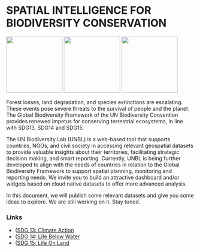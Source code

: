 # SPATIAL INTELLIGENCE FOR BIODIVERSITY CONSERVATION

<img src="https://github.com/unepwcmc/unbl-cloudnativehacks/assets/141819111/b5e2ba08-7521-4d4e-892b-c43e1ab001bc" height="150"/>
     <img src="https://github.com/unepwcmc/unbl-cloudnativehacks/assets/141819111/d75e61e2-b26f-4c9a-981c-cc1f865081c8" height="150"/>
     <img src="https://github.com/unepwcmc/unbl-cloudnativehacks/assets/141819111/caa96421-9c25-4af0-87e2-2df107d5c127" height="150"/>

Forest losses, land degradation, and species extinctions are escalating. These events pose severe threats to the survival of people and the planet. The Global Biodiversity Framework of the UN Biodiversity Convention provides renewed impetus for conserving terrestrial ecosystems, in line with SDG13, SDG14 and SDG15. 
  
The UN Biodiversity Lab (UNBL) is a web-based tool that supports countries, NGOs, and civil society in accessing relevant geospatial datasets to provide valuable insights about their territories, facilitating strategic decision making, and smart reporting. Currently, UNBL is being further developed to align with the needs of countries in relation to the Global Biodiversity Framework to support spatial planning, monitoring and reporting needs. We invite you to build an attractive dashboard and/or widgets based on cloud native datasets to offer more advanced analysis. 

In this document, we will publish some relevant datasets and give you some ideas to explore. We are still working on it. Stay tuned.

### Links
- ([SDG 13: Climate Action](https://www.un.org/sustainabledevelopment/climate-change/)
- ([SDG 14: Life Below Water](https://www.un.org/sustainabledevelopment/oceans/)
- ([SDG 15: Life On Land](https://www.un.org/sustainabledevelopment/biodiversity/)
